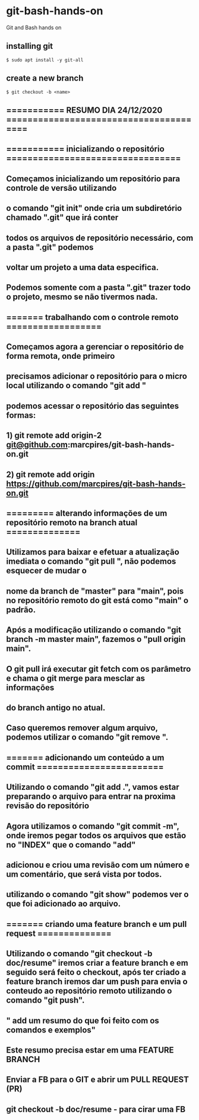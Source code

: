 # git-bash-hands-on

Git and Bash hands on

## installing git

```shell
$ sudo apt install -y git-all
```

## create a new branch

```shell
$ git checkout -b <name>
```

## =========== RESUMO DIA 24/12/2020 =======================================
## =========== inicializando o repositório =================================
## Começamos inicializando um repositório para controle de versão utilizando
## o comando "git init" onde cria um subdiretório chamado ".git" que irá conter
## todos os arquivos de repositório necessário, com a  pasta ".git" podemos
## voltar um projeto a uma data especifica.
## Podemos somente com a pasta ".git" trazer todo o projeto, mesmo se não tivermos nada.

## ======= trabalhando com o controle remoto ==================
## Começamos agora a gerenciar o repositório de forma remota, onde primeiro 
## precisamos adicionar o repositório para o micro local utilizando o comando "git add <Nome> <URL>"
## podemos acessar o repositório das seguintes formas:
## 1) git remote add origin-2 git@github.com:marcpires/git-bash-hands-on.git
## 2) git remote add origin https://github.com/marcpires/git-bash-hands-on.git

## ========= alterando informações de um repositório remoto na branch atual ==============
## Utilizamos para baixar e efetuar a atualização imediata o comando "git pull <nome>", não podemos esquecer de mudar o
## nome da branch de "master" para "main", pois no repositório remoto do git está como "main" o padrão.
## Após a modificação utilizando o comando "git branch -m master main", fazemos o "pull origin main".
## O git pull irá executar git fetch com os parâmetro e chama o git merge para mesclar as informações
## do branch antigo no atual.
## Caso queremos remover algum arquivo, podemos utilizar o comando "git remove <nome>".

## ======= adicionando um conteúdo a um commit ========================
## Utilizando o comando "git add .", vamos estar preparando o arquivo para entrar na proxima revisão do repositório
## Agora utilizamos o comando "git commit -m", onde iremos pegar todos os arquivos que estão no "INDEX" que o comando "add"
## adicionou e criou uma revisão com um número e um comentário, que será vista por todos.
## utilizando o comando "git show" podemos ver o que foi adicionado ao arquivo.

## ======= criando uma feature branch e um pull request ==============
## Utilizando o comando "git checkout -b doc/resume" iremos criar a feature branch e em seguido será feito o checkout, após ter criado a feature branch iremos dar um push para envia o conteudo ao repositório remoto utilizando o comando "git push".





## " add um resumo do que foi feito com os comandos e exemplos"
## Este resumo precisa estar em uma FEATURE BRANCH
## Enviar a FB para o GIT e abrir um PULL REQUEST (PR)

## git checkout -b doc/resume - para cirar uma FB 

